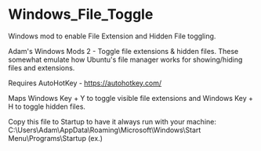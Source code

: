 # Windows_File_Toggle
Windows mod to enable File Extension and Hidden File toggling.

Adam's Windows Mods 2 - Toggle file extensions & hidden files.
These somewhat emulate how Ubuntu's file manager works for showing/hiding files and extensions.

Requires AutoHotKey - https://autohotkey.com/

Maps Windows Key + Y to toggle visible file extensions and Windows Key + H to toggle hidden files.

Copy this file to Startup to have it always run with your machine:
C:\Users\Adam\AppData\Roaming\Microsoft\Windows\Start Menu\Programs\Startup (ex.)

